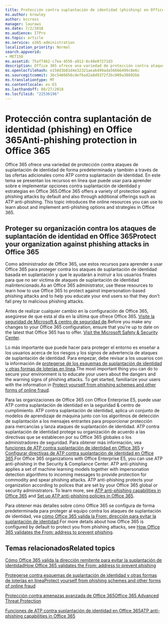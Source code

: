```yaml
---
title: Protección contra suplantación de identidad (phishing) en Office 365
ms.author: krowley
author: kccross
manager: laurawi
ms.date: 7/2/2018
ms.audience: ITPro
ms.topic: article
ms.service: o365-administration
localization_priority: Normal
search.appverid:
- MET150
ms.assetid: 75af74b2-c7ea-4556-a912-8c48e07271d3
description: Office 365 ofrece una variedad de protección contra ataques de suplantación de identidad de forma predeterminada y también a través de las ofertas adicionales como ATP contra suplantación de identidad. En este tema se presentan los recursos en línea que puede usar para aprender sobre e implementar opciones contra suplantación de identidad y estrategias en Office 365.
ms.openlocfilehash: e150d3b01d4e32321aea6499ada566b6499c8e6c
ms.sourcegitcommit: 36c5466056cdef6ad2a8d9372f2bc009a30892bb
ms.translationtype: MT
ms.contentlocale: es-ES
ms.lasthandoff: 08/27/2018
ms.locfileid: "22536196"
---
```

# <a name="anti-phishing-protection-in-office-365"></a><span data-ttu-id="84e43-104">Protección contra suplantación de identidad (phishing) en Office 365</span><span class="sxs-lookup"><span data-stu-id="84e43-104">Anti-phishing protection in Office 365</span></span>

<span data-ttu-id="84e43-p102">Office 365 ofrece una variedad de protección contra ataques de suplantación de identidad de forma predeterminada y también a través de las ofertas adicionales como ATP contra suplantación de identidad. En este tema se presentan los recursos en línea que puede usar para aprender sobre e implementar opciones contra suplantación de identidad y estrategias en Office 365.</span><span class="sxs-lookup"><span data-stu-id="84e43-p102">Office 365 offers a variety of protection against phishing attacks by default and also through additional offerings such as ATP anti-phishing. This topic introduces the online resources you can use to learn about and implement anti-phishing options and strategies in Office 365.</span></span>
  
## <a name="protect-your-organization-against-phishing-attacks-in-office-365"></a><span data-ttu-id="84e43-107">Proteger su organización contra los ataques de suplantación de identidad en Office 365</span><span class="sxs-lookup"><span data-stu-id="84e43-107">Protect your organization against phishing attacks in Office 365</span></span>

<span data-ttu-id="84e43-108">Como administrador de Office 365, use estos recursos para aprender a usar Office 365 para proteger contra los ataques de suplantación de identidad basada en suplantación y que le ayudarán a instruir a los usuarios finales para que no ser víctima de ataques de suplantación de identidad malintencionado.</span><span class="sxs-lookup"><span data-stu-id="84e43-108">As an Office 365 administrator, use these resources to learn how to use Office 365 to protect against impersonation-based phishing attacks and to help you educate your end users so that they don't fall prey to malicious phishing attacks.</span></span>
  
<span data-ttu-id="84e43-p103">Antes de realizar cualquier cambio en la configuración de Office 365, asegúrese de que está al día en la última que ofrece Office 365. [Visite la seguridad de Microsoft &amp; centro de seguridad de](https://www.microsoft.com/security/default.aspx).</span><span class="sxs-lookup"><span data-stu-id="84e43-p103">Before you make any changes to your Office 365 configuration, ensure that you're up to date on the latest that Office 365 has to offer. [Visit the Microsoft Safety &amp; Security Center](https://www.microsoft.com/security/default.aspx).</span></span>
  
<span data-ttu-id="84e43-p104">Lo más importante que puede hacer para proteger el entorno es enseñar a los usuarios acerca de los riesgos y los signos de advertencia de ataques de suplantación de identidad. Para empezar, debe revisar a los usuarios con la información de [protegerse de los esquemas de suplantación de identidad y otras formas de loterías en línea](https://support.office.com/article/f84750b4-2f2c-46c3-89f6-e65f7f8c3546).</span><span class="sxs-lookup"><span data-stu-id="84e43-p104">The most important thing you can do to secure your environment is to educate your users about the dangers and the warning signs of phishing attacks. To get started, familiarize your users with the information in [Protect yourself from phishing schemes and other forms of online fraud](https://support.office.com/article/f84750b4-2f2c-46c3-89f6-e65f7f8c3546).</span></span>
  
<span data-ttu-id="84e43-p105">Para las organizaciones de Office 365 con Office Enterprise E5, puede usar ATP contra suplantación de identidad en la seguridad &amp; centro de cumplimiento. ATP contra suplantación de identidad, aplica un conjunto de modelos de aprendizaje de máquina junto con los algoritmos de detección de suplantación a los mensajes entrantes para proporcionar protección para mercancías y lanza ataques de suplantación de identidad. ATP contra suplantación de identidad protege su organización de acuerdo a las directivas que se establecen por su Office 365 globales o los administradores de seguridad. Para obtener más información, vea [funciones de ATP contra suplantación de identidad en Office 365](atp-anti-phishing.md) y [Configurar directivas de ATP contra suplantación de identidad en Office 365](set-up-atp-anti-phishing-policies.md).</span><span class="sxs-lookup"><span data-stu-id="84e43-p105">For Office 365 organizations with Office Enterprise E5, you can use ATP anti-phishing in the Security &amp; Compliance Center. ATP anti-phishing applies a set of machine learning models together with impersonation detection algorithms to incoming messages to provide protection for commodity and spear phishing attacks. ATP anti-phishing protects your organization according to polices that are set by your Office 365 global or security administrators. To learn more, see [ATP anti-phishing capabilities in Office 365](atp-anti-phishing.md) and [Set up ATP anti-phishing policies in Office 365](set-up-atp-anti-phishing-policies.md).</span></span>
  
<span data-ttu-id="84e43-117">Para obtener más detalles sobre cómo Office 365 se configura de forma predeterminada para proteger al equipo contra los ataques de suplantación de identidad, vea [cómo Office 365 valida la From: dirección para evitar la suplantación de identidad](how-office-365-validates-the-from-address.md).</span><span class="sxs-lookup"><span data-stu-id="84e43-117">For more details about how Office 365 is configured by default to protect you from phishing attacks, see [How Office 365 validates the From: address to prevent phishing](how-office-365-validates-the-from-address.md).</span></span>
  
## <a name="related-topics"></a><span data-ttu-id="84e43-118">Temas relacionados</span><span class="sxs-lookup"><span data-stu-id="84e43-118">Related topics</span></span>

[<span data-ttu-id="84e43-119">Cómo Office 365 valida la dirección remitente para evitar la suplantación de identidad</span><span class="sxs-lookup"><span data-stu-id="84e43-119">How Office 365 validates the From: address to prevent phishing</span></span>](how-office-365-validates-the-from-address.md)
  
[<span data-ttu-id="84e43-120">Protegerse contra esquemas de suplantación de identidad y otras formas de loterías en línea</span><span class="sxs-lookup"><span data-stu-id="84e43-120">Protect yourself from phishing schemes and other forms of online fraud</span></span>](https://support.office.com/article/f84750b4-2f2c-46c3-89f6-e65f7f8c3546)
  
[<span data-ttu-id="84e43-121">Protección contra amenazas avanzada de Office 365</span><span class="sxs-lookup"><span data-stu-id="84e43-121">Office 365 Advanced Threat Protection</span></span>](office-365-atp.md)
  
[<span data-ttu-id="84e43-122">Funciones de ATP contra suplantación de identidad en Office 365</span><span class="sxs-lookup"><span data-stu-id="84e43-122">ATP anti-phishing capabilities in Office 365</span></span>](atp-anti-phishing.md)
  

